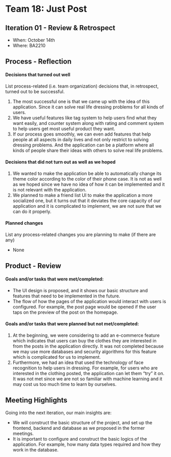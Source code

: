 # Team 18: Just Post
## Iteration 01 - Review & Retrospect

 * When: October 14th
 * Where: BA2210

## Process - Reflection

#### Decisions that turned out well

List process-related (i.e. team organization) decisions that, in retrospect, turned out to be successful.
1. The most successful one is that we came up with the idea of this application. Since it can solve real life dressing problems for all kinds of users. 
2. We have useful features like tag system to help users find what they want easily, and counter system along with rating and comment system to help users get most useful product they want.
3. If our process goes smoothly, we can even add features that help people at all aspects in daily lives and not only restrict to solving dressing problems. And the application can be a platform where all kinds of people share their ideas with others to solve real life problems.


#### Decisions that did not turn out as well as we hoped
1. We wanted to make the application be able to automatically change its theme color according to the color of their phone case. It is not as well as we hoped since we have no idea of how it can be implemented and it is not relevant with the application.
2. We planned to make a friend list UI to make the application a more socialized one, but it turns out that it deviates the core capacity of our application and it is complicated to implement, we are not sure that we can do it properly.


#### Planned changes

List any process-related changes you are planning to make (if there are any)

 * None


## Product - Review

#### Goals and/or tasks that were met/completed:

 * The UI design is proposed, and it shows our basic structure and features that need to be implemented in the future.
 * The flow of how the pages of the application would interact with users is configured. For example, the post page would be opened if the user taps on the preview of the post on the homepage.


#### Goals and/or tasks that were planned but not met/completed:

1. At the beginning, we were considering to add an e-commerce feature which indicates that users can buy the clothes they are interested in from the posts in the application directly. It was not completed because we may use more databases and security algorithms for this feature which is complicated for us to implement. 
2. Furthermore, we had an idea that used the technology of face recognition to help users in dressing. For example, for users who are interested in the clothing posted, the application  can let them “try” it on. It was not met since we are not so familiar with machine learning and it may cost us too much time to learn by ourselves.

## Meeting Highlights

Going into the next iteration, our main insights are:

* We will construct the basic structure of the project, and set up the frontend, backend and database as we proposed in the former meetings.
* It is important to configure and construct the basic logics of the application. For example, how many data types required and how they work in the database. 
